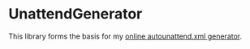 # UnattendGenerator

This library forms the basis for my [online autounattend.xml generator](https://schneegans.de/windows/unattend-generator/).